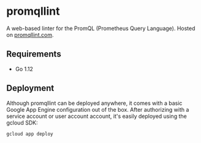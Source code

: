 # promqllint

A web-based linter for the PromQL (Prometheus Query Language). Hosted on [promqllint.com](https://promqllint.com).

## Requirements

* Go 1.12

## Deployment
Although promqllint can be deployed anywhere, it comes with a basic Google App Engine configuration out of the box. After authorizing with a service account or user account account, it's easily deployed using the gcloud SDK:

```bash
gcloud app deploy
```
